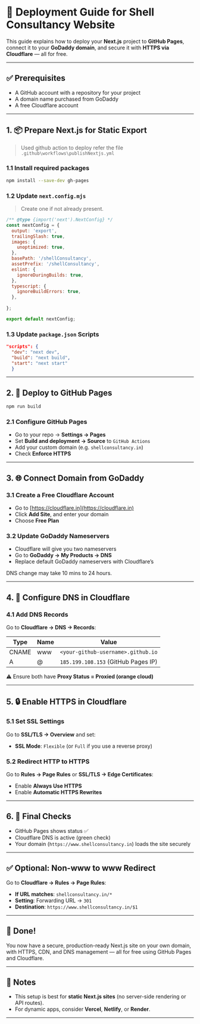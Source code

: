 # 🚀 Deployment Guide for Shell Consultancy Website

This guide explains how to deploy your **Next.js** project to **GitHub Pages**, connect it to your **GoDaddy domain**, and secure it with **HTTPS via Cloudflare** — all for free.

---

## ✅ Prerequisites

- A GitHub account with a repository for your project
- A domain name purchased from GoDaddy
- A free Cloudflare account

---

## 1. 📦 Prepare Next.js for Static Export

> Used github action to deploy refer the file `.github\workflows\publishNextjs.yml`

### 1.1 Install required packages

```bash
npm install --save-dev gh-pages
````

### 1.2 Update `next.config.mjs`

> Create one if not already present.

```js
/** @type {import('next').NextConfig} */
const nextConfig = {
  output: 'export',
  trailingSlash: true,
  images: {
    unoptimized: true,
  },
  basePath: '/shellConsultancy',
  assetPrefix: '/shellConsultancy',
  eslint: {
    ignoreDuringBuilds: true,
  },
  typescript: {
    ignoreBuildErrors: true,
  },
  
};

export default nextConfig;
```

### 1.3 Update `package.json` Scripts

```json
"scripts": {
  "dev": "next dev",
  "build": "next build",
  "start": "next start"
  }
```

---

## 2. 🚀 Deploy to GitHub Pages

```bash
npm run build
```


### 2.1 Configure GitHub Pages

* Go to your repo → **Settings → Pages**
* Set **Build and deployment → Source** to `GitHub Actions`
* Add your custom domain (e.g. `shellconsultancy.in`)
* Check **Enforce HTTPS**

---

## 3. 🌐 Connect Domain from GoDaddy

### 3.1 Create a Free Cloudflare Account

* Go to [https://cloudflare.in](https://cloudflare.in)
* Click **Add Site**, and enter your domain
* Choose **Free Plan**

### 3.2 Update GoDaddy Nameservers

* Cloudflare will give you two nameservers
* Go to **GoDaddy → My Products → DNS**
* Replace default GoDaddy nameservers with Cloudflare’s

DNS change may take 10 mins to 24 hours.

---

## 4. 🔧 Configure DNS in Cloudflare

### 4.1 Add DNS Records

Go to **Cloudflare → DNS → Records**:

| Type  | Name | Value                               |
| ----- | ---- | ----------------------------------- |
| CNAME | www  | `<your-github-username>.github.io`  |
| A     | @    | `185.199.108.153` (GitHub Pages IP) |

⚠️ Ensure both have **Proxy Status = Proxied (orange cloud)**

---

## 5. 🔒 Enable HTTPS in Cloudflare

### 5.1 Set SSL Settings

Go to **SSL/TLS → Overview** and set:

* **SSL Mode**: `Flexible` (or `Full` if you use a reverse proxy)

### 5.2 Redirect HTTP to HTTPS

Go to **Rules → Page Rules** or **SSL/TLS → Edge Certificates**:

* Enable **Always Use HTTPS**
* Enable **Automatic HTTPS Rewrites**

---

## 6. 🔁 Final Checks

* GitHub Pages shows status ✅
* Cloudflare DNS is active (green check)
* Your domain (`https://www.shellconsultancy.in`) loads the site securely

---

## ✅ Optional: Non-www to www Redirect

Go to **Cloudflare → Rules → Page Rules**:

* **If URL matches**: `shellconsultancy.in/*`
* **Setting**: Forwarding URL → `301`
* **Destination**: `https://www.shellconsultancy.in/$1`

---

## 🎉 Done!

You now have a secure, production-ready Next.js site on your own domain, with HTTPS, CDN, and DNS management — all for free using GitHub Pages and Cloudflare.

---

## 📌 Notes

* This setup is best for **static Next.js sites** (no server-side rendering or API routes).
* For dynamic apps, consider **Vercel**, **Netlify**, or **Render**.

---


